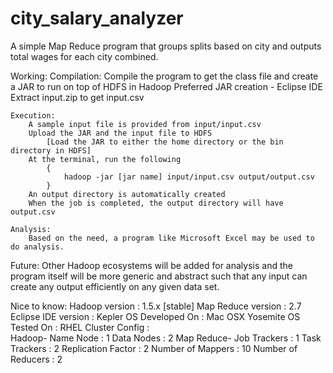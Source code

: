 # city_salary_analyzer

A simple Map Reduce program that groups splits based on city and outputs total wages for each city combined.

Working:
    Compilation:
        Compile the program to get the class file and create a JAR to run on top of HDFS in Hadoop
        Preferred JAR creation - Eclipse IDE
        Extract input.zip to get input.csv

    Execution:
        A sample input file is provided from input/input.csv
        Upload the JAR and the input file to HDFS
            [Load the JAR to either the home directory or the bin directory in HDFS]
        At the terminal, run the following
            {
                hadoop -jar [jar name] input/input.csv output/output.csv
            }
        An output directory is automatically created
        When the job is completed, the output directory will have output.csv

    Analysis:
        Based on the need, a program like Microsoft Excel may be used to do analysis.
    
Future:
    Other Hadoop ecosystems will be added for analysis and the program itself will be more generic and abstract such that any input can create any output efficiently on any given data set.
    
Nice to know:
        Hadoop version      :   1.5.x [stable]
        Map Reduce version  :   2.7
        Eclipse IDE version :   Kepler
        OS Developed On     :   Mac OSX Yosemite
        OS Tested On        :   RHEL
        Cluster Config      :   
          Hadoop-
              Name Node       :   1
              Data Nodes      :   2
          Map Reduce-
              Job Trackers    :   1
              Task Trackers   :   2
          Replication Factor  :   2
          Number of Mappers   :   10
          Number of Reducers  :   2
